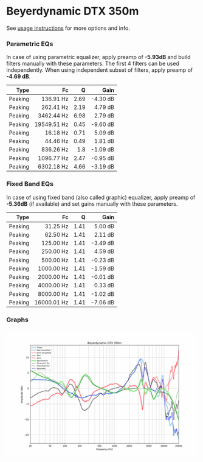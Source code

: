 # Beyerdynamic DTX 350m
See [usage instructions](https://github.com/jaakkopasanen/AutoEq#usage) for more options and info.

### Parametric EQs
In case of using parametric equalizer, apply preamp of **-5.93dB** and build filters manually
with these parameters. The first 4 filters can be used independently.
When using independent subset of filters, apply preamp of **-4.69 dB**.

| Type    | Fc          |    Q | Gain     |
|--------:|------------:|-----:|---------:|
| Peaking | 136.91 Hz   | 2.69 | -4.30 dB |
| Peaking | 262.41 Hz   | 2.19 | 4.79 dB  |
| Peaking | 3462.44 Hz  | 6.98 | 2.79 dB  |
| Peaking | 19549.51 Hz | 0.45 | -9.60 dB |
| Peaking | 16.18 Hz    | 0.71 | 5.09 dB  |
| Peaking | 44.46 Hz    | 0.49 | 1.81 dB  |
| Peaking | 836.26 Hz   | 1.8  | -1.09 dB |
| Peaking | 1096.77 Hz  | 2.47 | -0.95 dB |
| Peaking | 6302.18 Hz  | 4.66 | -3.19 dB |

### Fixed Band EQs
In case of using fixed band (also called graphic) equalizer, apply preamp of **-5.36dB**
(if available) and set gains manually with these parameters.

| Type    | Fc          |    Q | Gain     |
|--------:|------------:|-----:|---------:|
| Peaking | 31.25 Hz    | 1.41 | 5.00 dB  |
| Peaking | 62.50 Hz    | 1.41 | 2.11 dB  |
| Peaking | 125.00 Hz   | 1.41 | -3.49 dB |
| Peaking | 250.00 Hz   | 1.41 | 4.59 dB  |
| Peaking | 500.00 Hz   | 1.41 | -0.23 dB |
| Peaking | 1000.00 Hz  | 1.41 | -1.59 dB |
| Peaking | 2000.00 Hz  | 1.41 | -0.01 dB |
| Peaking | 4000.00 Hz  | 1.41 | 0.33 dB  |
| Peaking | 8000.00 Hz  | 1.41 | -1.02 dB |
| Peaking | 16000.01 Hz | 1.41 | -7.06 dB |

### Graphs
![](./Beyerdynamic%20DTX%20350m.png)